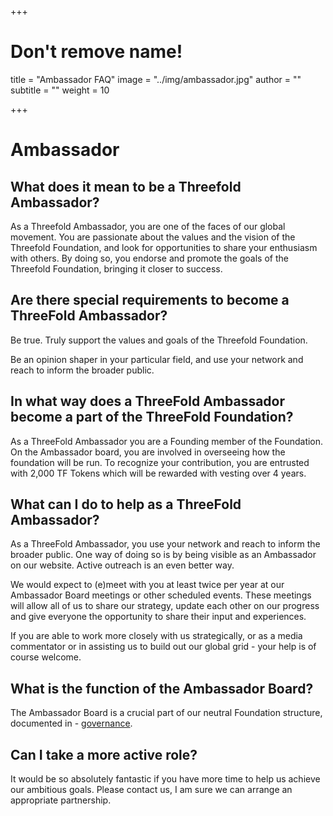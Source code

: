 
+++
# Don't remove name!
title = "Ambassador FAQ"
image = "../img/ambassador.jpg"
author = ""
subtitle = ""
weight = 10

+++

# Ambassador

## What  does it mean to be a Threefold Ambassador?

As a Threefold Ambassador, you are one of the faces of our global movement. You are passionate about the values and the vision of the Threefold Foundation, and look for opportunities to share your enthusiasm with others. By doing so, you endorse and promote the goals of the Threefold Foundation, bringing it closer to success.

## Are there special requirements to become a ThreeFold Ambassador?

Be true. Truly support the values and goals of the Threefold Foundation.

Be an opinion shaper in your particular field, and use your network and reach to inform the broader public.

## In what way does a ThreeFold Ambassador become a part of the ThreeFold Foundation?

As a ThreeFold Ambassador you are a Founding member of the Foundation. On the Ambassador board, you are involved in overseeing how the foundation will be run. To recognize your contribution, you are entrusted with 2,000 TF Tokens which will be rewarded with vesting over 4 years.

## What can I do to help as a ThreeFold Ambassador?

As a ThreeFold Ambassador, you use your network and reach to inform the broader public. One way of doing so is by being visible as an Ambassador on our website. Active outreach is an even better way.

We would expect to (e)meet with you at least twice per year at our Ambassador Board meetings or other scheduled events. These meetings will allow all of us to share our strategy, update each other on our progress and give everyone the opportunity to share their input and experiences.

If you are able to work more closely with us strategically, or as a media commentator or in assisting us to build out our global grid - your help is of course welcome.

## What is the function of the Ambassador Board?

The Ambassador Board is a crucial part of our neutral Foundation structure, documented in - [governance](/faq/governance-faq).

## Can I take a more active role?

It would be so absolutely fantastic if you have more time to help us achieve our ambitious goals.
Please contact us, I am sure we can arrange an appropriate partnership.

